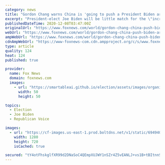 ```yaml
---
category: news
title: "Gordon Chang warns China is 'going to push a President Biden around' and US must 'push back'"
excerpt: "President-elect Joe Biden will be little match for the \"incredible arrogance\" of the Chinese government, China expert Gordon Chang warned on \"Tucker Carlson Tonight.\""
publishedDateTime: 2020-12-08T03:47:00Z
originalUrl: "https://www.foxnews.com/world/gordon-chang-china-push-biden-around-dangerous"
webUrl: "https://www.foxnews.com/world/gordon-chang-china-push-biden-around-dangerous"
ampWebUrl: "https://www.foxnews.com/world/gordon-chang-china-push-biden-around-dangerous.amp"
cdnAmpWebUrl: "https://www-foxnews-com.cdn.ampproject.org/c/s/www.foxnews.com/world/gordon-chang-china-push-biden-around-dangerous.amp"
type: article
quality: 124
heat: 124
published: true

provider:
  name: Fox News
  domain: foxnews.com
  images:
    - url: "https://smartableai.github.io/election/assets/images/organizations/foxnews.com-50x50.jpg"
      width: 50
      height: 50

topics:
  - Election
  - Joe Biden
  - Republican Voice

images:
  - url: "https://cf-images.us-east-1.prod.boltdns.net/v1/static/694940094001/4a52d8dc-304a-4ed1-8df0-2bc52a1f20c6/ed9014db-e768-4d7f-805d-1b28de78b272/1280x720/match/image.jpg"
    width: 1280
    height: 720
    isCached: true

secured: "tY4otFhskglfXR99d2DNaSoC4QEmpXUJWY1nSZr4Z5vEANLJ+vs1B+tBItnnS6ux23BghZ3waz11IppQOCcz3vEJf1hbHZxnU/fkUk5ZuHlyz6+ki+HbTQz4Bwpk54MvckHerch56xI3JJkdM8EUro0uahOC2Xz9znO0nPUeoZb3e5H4af9sYMEeRqLQnRd3anB5/9PQN4XvBEnp8NBDcv/9aDVwnoJZ6yqW0AkqPKmmlYuSLTOpFOVV68vWU3YDY8fxTHehbuej1l9S2sBQfWOtAMzeug0ixo4F7Z3h0huiaiqYqslbFbsnBu4dTBQTEWXDHhZ7/MRfmk6LigCiDL7uKBLxtbz6QW2oCl977uY=;jlHs0nKseY+OIXTuvJhtJA=="
---
```


